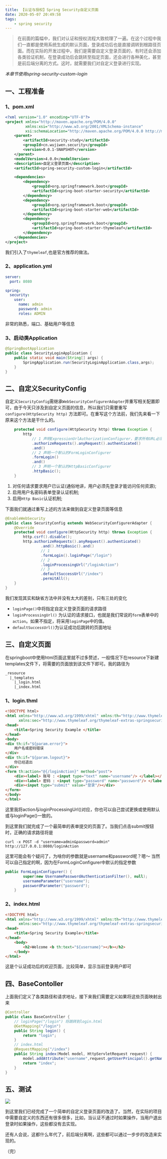 ```yaml
---
title: 【认证与授权】Spring Security自定义页面
date: 2020-05-07 20:49:58
tags:
	- spring security
---
```


>在前面的篇幅中，我们对认证和授权流程大致梳理了一遍。在这个过程中我们一直都是使用系统生成的默认页面，登录成功后也是直接调转到根路径页面。而在实际的开发过程中，我们是需要自定义登录页面的，有时还会添加各类验证机制，在登录成功后会跳转至指定页面，还会进行各种美化，甚至是前后端分离的方式。这时，就需要我们对自定义登录进行实现。

*本章节使用spring-security-custom-login*

<!-- more -->

## 一、工程准备

### 1、pom.xml

```xml
<?xml version="1.0" encoding="UTF-8"?>
<project xmlns="http://maven.apache.org/POM/4.0.0"
         xmlns:xsi="http://www.w3.org/2001/XMLSchema-instance"
         xsi:schemaLocation="http://maven.apache.org/POM/4.0.0 http://maven.apache.org/xsd/maven-4.0.0.xsd">
    <parent>
        <artifactId>security-study</artifactId>
        <groupId>cn.wujiwen.security</groupId>
        <version>0.0.1-SNAPSHOT</version>
    </parent>
    <modelVersion>4.0.0</modelVersion>
    <description>自定义登录页面</description>
    <artifactId>spring-security-custom-login</artifactId>

    <dependencies>
        <dependency>
            <groupId>org.springframework.boot</groupId>
            <artifactId>spring-boot-starter-security</artifactId>
        </dependency>
        <dependency>
            <groupId>org.springframework.boot</groupId>
            <artifactId>spring-boot-starter-web</artifactId>
        </dependency>
        <dependency>
            <groupId>org.springframework.boot</groupId>
            <artifactId>spring-boot-starter-thymeleaf</artifactId>
        </dependency>
    </dependencies>
</project>
```

我们引入了`thymeleaf`,也是官方推荐的做法。

### 2、application.yml

```yml
server:
  port: 8080

spring:
  security:
    user:
      name: admin
      password: admin
      roles: ADMIN
```

非常的熟悉，端口、基础用户等信息

### 3、启动类Application

```java
@SpringBootApplication
public class SecurityLoginApplication {
    public static void main(String[] args) {
        SpringApplication.run(SecurityLoginApplication.class,args);
    }
}
```

##  二、自定义SecurityConfig

自定义`SecurityConfig`需继承`WebSecurityConfigurerAdapter`并重写相关配置即可，由于今天只涉及到自定义页面的信息，所以我们只需要重写`configure(HttpSecurity http)` 方法即可。在重写这个方法前，我们先来看一下原来这个方法是干什么的。

```java
	protected void configure(HttpSecurity http) throws Exception {
		http
            // 1 声明ExpressionUrlAuthorizationConfigurer，要求所有URL必须登录认证后才能访问
			.authorizeRequests().anyRequest().authenticated()
			.and()
            // 2 声明一个默认的FormLoginConfigurer
			.formLogin()
            .and()
            // 3 声明一个默认的HttpBasicConfigurer
			.httpBasic();
	}
```

1. 对任何请求要求用户已认证(通俗地讲，用户必须先登录才能访问任何资源);
2. 启用用户名密码表单登录认证机制;
3. 启用`Http Basic`认证机制;

下面我们就通过重写上述的方法来做到自定义登录页面等信息

```java
@EnableWebSecurity
public class SecurityConfig extends WebSecurityConfigurerAdapter {
    @Override
    protected void configure(HttpSecurity http) throws Exception {
        http.csrf().disable();
        http.authorizeRequests().anyRequest().authenticated()
                .and().httpBasic().and()
            	// 1
                .formLogin().loginPage("/login")
                // 2
            	.loginProcessingUrl("/loginAction")
            	// 3
                .defaultSuccessUrl("/index")
                .permitAll();
    }
}
```

我们发现其实和缺省方法中并没有太大的差别，只有三处的变化

* `loginPage()`中将指定自定义登录页面的请求路径
* `loginProcessingUrl()` 为认证的请求接口，也就是我们常说的`form`表单中的`action`。如果不指定，将采用`loginPage`中的值。
* `defaultSuccessUrl()`为认证成功后跳转的页面地址

## 三、自定义页面

在springboot中使用html页面这里就不过多赘述，一般情况下在resource下新建templates文件下，将需要的页面放到该文件下即可。我的路径为

```xml
_resource
  |_templates
	|_login.html
	|_index.html
```

### 1、login.thml

```html
<!DOCTYPE html>
<html xmlns="http://www.w3.org/1999/xhtml" xmlns:th="http://www.thymeleaf.org"
      xmlns:sec="http://www.thymeleaf.org/thymeleaf-extras-springsecurity3">
<head>
    <title>Spring Security Example </title>
</head>
<body>
<div th:if="${param.error}">
    用户名或密码错误
</div>
<div th:if="${param.logout}">
    你已经退出
</div>
<form th:action="@{/loginAction}" method="post">
    <div><label> 账号 : <input type="text" name="username"/> </label></div>
    <div><label> 密码 : <input type="password" name="password"/> </label></div>
    <div><input type="submit" value="登录"/></div>
</form>
</body>
</html>
```

这里我将action与loginProcessingUrl()对应，你也可以自己尝试更换或使用默认或与loginPage()一致的。

到这里我们就完成了一个最简单的表单提交的页面了。当我们点击submit按钮时，正确的请求路径将是

`curl -x POST -d "username=admin&password=admin" http://127.0.0.1:8080/loginAction`

这里可能会有个疑问了，为啥你的参数就是username和password呢？嗯～ 当然可以自己指定的啊，因为在FormLoginConfigurer中默认的指定参数

```java
public FormLoginConfigurer() {
		super(new UsernamePasswordAuthenticationFilter(), null);
		usernameParameter("username");
		passwordParameter("password");
	}
```

### 2、index.html

```html
<!DOCTYPE html>
<html xmlns="http://www.w3.org/1999/xhtml" xmlns:th="http://www.thymeleaf.org"
      xmlns:sec="http://www.thymeleaf.org/thymeleaf-extras-springsecurity3">
<head>
    <title>Spring Security Example</title>
</head>
    <body>
        <h2>Welcome <b th:text="${username}"></b></h2>
    </body>
</html>
```

这是个认证成功后的欢迎页面，比较简单，显示当前登录用户即可

## 四、BaseContoller

上面我们定义了各类路径和请求地址，接下来我们需要定义如果将这些页面映射出来

```java
@Controller
public class BaseController {
    // loginPage("/login") 将跳转到login.html
    @GetMapping("/login")
    public String login() {
        return "login";
    }
	// index.html
    @RequestMapping("/index")
    public String index(Model model, HttpServletRequest request) {
        model.addAttribute("username",request.getUserPrincipal().getName());
        return "index";
    }
}
```

## 五、测试

![](https://i.loli.net/2020/05/08/9ponZ2zawsOfiAt.gif)

到这里我们已经完成了一个简单的自定义登录页面的改造了。当然，在实际的项目中需要自定义的东西还有很多很多，比如，当认证不通过时如果操作，当用户退出登录时如果操作，这些都没有去实现。

还有人会说，这都什么年代了，前后端分离啊，这些都可以通过一步步的改造来实现的。

（完）

